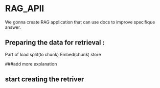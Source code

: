 # RAG_APIl
We gonna create RAG application that can use docs to improve specifique answer.
## Preparing the data for retrieval :
Part of load split(to chunk) Embed(chunk) store

###add more explanation
## start creating the retriver
